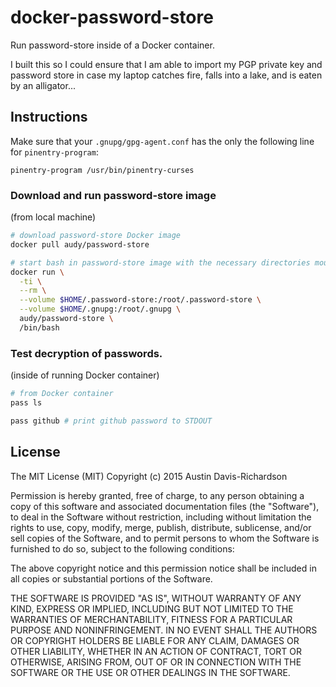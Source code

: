 # docker-password-store

Run password-store inside of a Docker container.

I built this so I could ensure that I am able to import my PGP private key and
password store in case my laptop catches fire, falls into a lake, and is eaten
by an alligator...

## Instructions

Make sure that your `.gnupg/gpg-agent.conf` has the only the following line for
`pinentry-program`:

```
pinentry-program /usr/bin/pinentry-curses
```

### Download and run password-store image

(from local machine)

```sh
# download password-store Docker image
docker pull audy/password-store

# start bash in password-store image with the necessary directories mounted
docker run \
  -ti \
  --rm \
  --volume $HOME/.password-store:/root/.password-store \
  --volume $HOME/.gnupg:/root/.gnupg \
  audy/password-store \
  /bin/bash
```

### Test decryption of passwords.

(inside of running Docker container)

```sh
# from Docker container
pass ls

pass github # print github password to STDOUT
```

## License

The MIT License (MIT)
Copyright (c) 2015 Austin Davis-Richardson

Permission is hereby granted, free of charge, to any person obtaining a copy of
this software and associated documentation files (the "Software"), to deal in
the Software without restriction, including without limitation the rights to
use, copy, modify, merge, publish, distribute, sublicense, and/or sell copies
of the Software, and to permit persons to whom the Software is furnished to do
so, subject to the following conditions:

The above copyright notice and this permission notice shall be included in all
copies or substantial portions of the Software.

THE SOFTWARE IS PROVIDED "AS IS", WITHOUT WARRANTY OF ANY KIND, EXPRESS OR
IMPLIED, INCLUDING BUT NOT LIMITED TO THE WARRANTIES OF MERCHANTABILITY,
FITNESS FOR A PARTICULAR PURPOSE AND NONINFRINGEMENT. IN NO EVENT SHALL THE
AUTHORS OR COPYRIGHT HOLDERS BE LIABLE FOR ANY CLAIM, DAMAGES OR OTHER
LIABILITY, WHETHER IN AN ACTION OF CONTRACT, TORT OR OTHERWISE, ARISING FROM,
OUT OF OR IN CONNECTION WITH THE SOFTWARE OR THE USE OR OTHER DEALINGS IN THE
SOFTWARE.
